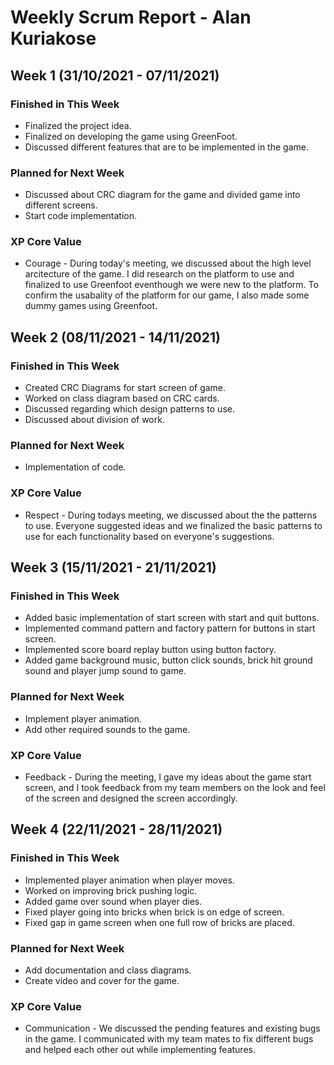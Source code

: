 # Weekly Scrum Report - Alan Kuriakose

## Week 1 (31/10/2021 - 07/11/2021)

### Finished in This Week
* Finalized the project idea.
* Finalized on developing the game using GreenFoot.
* Discussed different features that are to be implemented in the game.

### Planned for Next Week
* Discussed about CRC diagram for the game and divided game into different screens.
* Start code implementation.

### XP Core Value
* Courage - During today's meeting, we discussed about the high level arcitecture of the game. I did research on the platform to use and finalized to use Greenfoot eventhough we were new to the platform. To confirm the usabality of the platform for our game, I also made some dummy games using Greenfoot.

## Week 2 (08/11/2021 - 14/11/2021)

### Finished in This Week
* Created CRC Diagrams for start screen of game.
* Worked on class diagram based on CRC cards.
* Discussed regarding which design patterns to use.
* Discussed about division of work.

### Planned for Next Week
* Implementation of code.

### XP Core Value
* Respect - During todays meeting, we discussed about the the patterns to use. Everyone suggested ideas and we finalized the basic patterns to use for each functionality based on everyone's suggestions.

## Week 3 (15/11/2021 - 21/11/2021)

### Finished in This Week
* Added basic implementation of start screen with start and quit buttons.
* Implemented command pattern and factory pattern for buttons in start screen.
* Implemented score board replay button using button factory.
* Added game background music, button click sounds, brick hit ground sound and player jump sound to game.

### Planned for Next Week
* Implement player animation.
* Add other required sounds to the game.

### XP Core Value
* Feedback - During the meeting, I gave my ideas about the game start screen, and I took feedback from my team members on the look and feel of the screen and designed the screen accordingly.

## Week 4 (22/11/2021 - 28/11/2021)

### Finished in This Week
* Implemented player animation when player moves.
* Worked on improving brick pushing logic.
* Added game over sound when player dies.
* Fixed player going into bricks when brick is on edge of screen.
* Fixed gap in game screen when one full row of bricks are placed.

### Planned for Next Week
* Add documentation and class diagrams.
* Create video and cover for the game.

### XP Core Value
* Communication - We discussed the pending features and existing bugs in the game. I communicated with my team mates to fix different bugs and helped each other out while implementing features.

